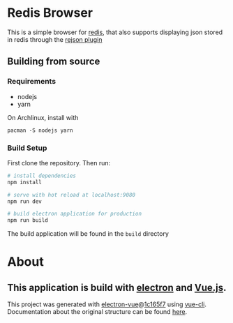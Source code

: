 # Redis Browser

This is a simple browser for [redis](https://redis.io), that also supports displaying json stored in redis through the [rejson plugin](http://rejson.io)

## Building from source

### Requirements
* nodejs
* yarn

On Archlinux, install with
```
pacman -S nodejs yarn
```

### Build Setup
First clone the repository. Then run:

``` bash
# install dependencies
npm install

# serve with hot reload at localhost:9080
npm run dev

# build electron application for production
npm run build

```

The build application will be found in the `build` directory

# About

This application is build with [electron](https://electronjs.org) and [Vue.js](https://vuejs.org).
---

This project was generated with [electron-vue](https://github.com/SimulatedGREG/electron-vue)@[1c165f7](https://github.com/SimulatedGREG/electron-vue/tree/1c165f7c5e56edaf48be0fbb70838a1af26bb015) using [vue-cli](https://github.com/vuejs/vue-cli). Documentation about the original structure can be found [here](https://simulatedgreg.gitbooks.io/electron-vue/content/index.html).
